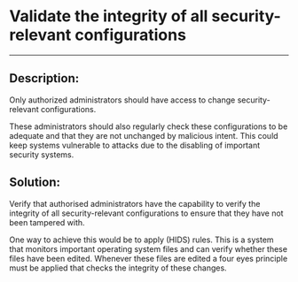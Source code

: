 # Validate the integrity of all security-relevant configurations 
-------

## Description:

Only authorized administrators should have access to change security-relevant configurations.

These administrators should also regularly check these configurations to be adequate and that
they are not unchanged by malicious intent. This could keep systems vulnerable to attacks due
to the disabling of important security systems.


## Solution:

Verify that authorised administrators have the capability to verify the
integrity of all security-relevant configurations to ensure that they have not been tampered with.

One way to achieve this would be to apply (HIDS) rules. 
This is a system that monitors important operating system files and can verify whether these files
have been edited. Whenever these files are edited a four eyes principle must be applied that checks
the integrity of these changes.
